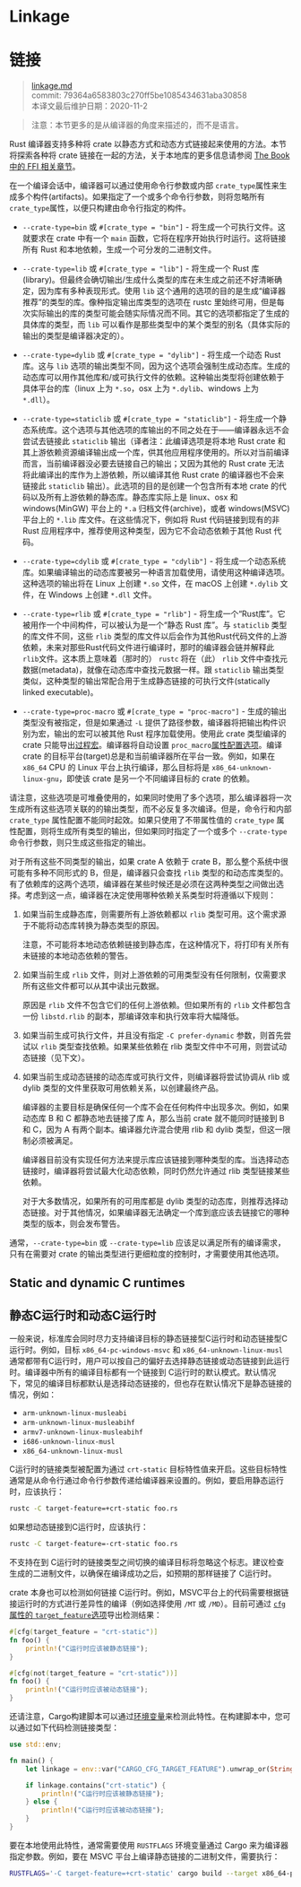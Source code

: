 # Linkage
# 链接

>[linkage.md](https://github.com/rust-lang/reference/blob/master/src/linkage.md)\
>commit: 79364a6583803c270ff5be1085434631aba30858 \
>本译文最后维护日期：2020-11-2

> 注意：本节更多的是从编译器的角度来描述的，而不是语言。

Rust 编译器支持多种将 crate 以静态方式和动态方式链接起来使用的方法。本节将探索各种将 crate 链接在一起的方法，关于本地库的更多信息请参阅 [The Book 中的 FFI 相关章节][ffi]。

[ffi]: https://doc.rust-lang.org/book/ffi.html

在一个编译会话中，编译器可以通过使用命令行参数或内部 `crate_type`属性来生成多个构件(artifacts)。如果指定了一个或多个命令行参数，则将忽略所有 `crate_type`属性，以便只构建由命令行指定的构件。

* `--crate-type=bin` 或 `#[crate_type = "bin"]` - 将生成一个可执行文件。这就要求在 crate 中有一个 `main` 函数，它将在程序开始执行时运行。这将链接所有 Rust 和本地依赖，生成一个可分发的二进制文件。

* `--crate-type=lib` 或 `#[crate_type = "lib"]` - 将生成一个 Rust 库(library)。但最终会确切输出/生成什么类型的库在未生成之前还不好清晰确定，因为库有多种表现形式。使用 `lib` 这个通用的选项的目的是生成“编译器推荐”的类型的库。像种指定输出库类型的选项在 rustc 里始终可用，但是每次实际输出的库的类型可能会随实际情况而不同。其它的选项都指定了生成的具体库的类型，而 `lib` 可以看作是那些类型中的某个类型的别名（具体实际的输出的类型是编译器决定的）。

* `--crate-type=dylib` 或 `#[crate_type = "dylib"]` - 将生成一个动态 Rust 库。这与 `lib` 选项的输出类型不同，因为这个选项会强制生成动态库。生成的动态库可以用作其他库和/或可执行文件的依赖。这种输出类型将创建依赖于具体平台的库（linux 上为 `*.so`，osx 上为 `*.dylib`、windows 上为 `*.dll`）。

* `--crate-type=staticlib` 或 `#[crate_type = "staticlib"]` - 将生成一个静态系统库。这个选项与其他选项的库输出的不同之处在于——编译器永远不会尝试去链接此 `staticlib` 输出（译者注：此编译选项是将本地 Rust crate 和其上游依赖资源编译输出成一个库，供其他应用程序使用的。所以对当前编译而言，当前编译器没必要去链接自己的输出；又因为其他的 Rust crate 无法将此编译出的库作为上游依赖，所以编译其他 Rust crate 的编译器也不会来链接此 `staticlib` 输出）。此选项的目的是创建一个包含所有本地 crate 的代码以及所有上游依赖的静态库。静态库实际上是 linux、osx 和 windows(MinGW) 平台上的 `*.a` 归档文件(archive)，或者 windows(MSVC) 平台上的 `*.lib` 库文件。在这些情况下，例如将 Rust 代码链接到现有的非 Rust 应用程序中，推荐使用这种类型，因为它不会动态依赖于其他 Rust 代码。

* `--crate-type=cdylib` 或 `#[crate_type = "cdylib"]` - 将生成一个动态系统库。如果编译输出的动态库要被另一种语言加载使用，请使用这种编译选项。这种选项的输出将在 Linux 上创建 `*.so` 文件，在 macOS 上创建 `*.dylib` 文件，在 Windows 上创建 `*.dll` 文件。

* `--crate-type=rlib` 或 `#[crate_type = "rlib"]` - 将生成一个“Rust库”。它被用作一个中间构件，可以被认为是一个“静态 Rust 库”。与 `staticlib` 类型的库文件不同，这些 `rlib` 类型的库文件以后会作为其他Rust代码文件的上游依赖，未来对那些Rust代码文件进行编译时，那时的编译器会链并解释此 `rlib`文件。这本质上意味着（那时的） `rustc` 将在（此） `rlib` 文件中查找元数据(metadata)，就像在动态库中查找元数据一样。跟 `staticlib` 输出类型类似，这种类型的输出常配合用于生成静态链接的可执行文件(statically linked executable)。

* `--crate-type=proc-macro` 或 `#[crate_type = "proc-macro"]` - 生成的输出类型没有被指定，但是如果通过 `-L` 提供了路径参数，编译器将把输出构件识别为宏，输出的宏可以被其他 Rust 程序加载使用。使用此 crate 类型编译的 crate 只能导出[过程宏][procedural macros]。编译器将自动设置 `proc_macro`[属性配置选项][configuration option]。编译 crate 的目标平台(target)总是和当前编译器所在平台一致。例如，如果在 `x86_64` CPU 的 Linux 平台上执行编译，那么目标将是 `x86_64-unknown-linux-gnu`，即使该 crate 是另一个不同编译目标的 crate 的依赖。

请注意，这些选项是可堆叠使用的，如果同时使用了多个选项，那么编译器将一次生成所有这些选项关联的的输出类型，而不必反复多次编译。但是，命令行和内部 `crate_type` 属性配置不能同时起效。如果只使用了不带属性值的 `crate_type` 属性配置，则将生成所有类型的输出，但如果同时指定了一个或多个 `--crate-type` 命令行参数，则只生成这些指定的输出。

对于所有这些不同类型的输出，如果 crate A 依赖于 crate B，那么整个系统中很可能有多种不同形式的 B，但是，编译器只会查找 `rlib` 类型的和动态库类型的。有了依赖库的这两个选项，编译器在某些时候还是必须在这两种类型之间做出选择。考虑到这一点，编译器在决定使用哪种依赖关系类型时将遵循以下规则：

1. 如果当前生成静态库，则需要所有上游依赖都以 `rlib` 类型可用。这个需求源于不能将动态库转换为静态类型的原因。

   注意，不可能将本地动态依赖链接到静态库，在这种情况下，将打印有关所有未链接的本地动态依赖的警告。

2. 如果当前生成 `rlib` 文件，则对上游依赖的可用类型没有任何限制，仅需要求所有这些文件都可以从其中读出元数据。

   原因是 `rlib` 文件不包含它们的任何上游依赖。但如果所有的 `rlib` 文件都包含一份 `libstd.rlib` 的副本，那编译效率和执行效率将大幅降低。

3. 如果当前生成可执行文件，并且没有指定 `-C prefer-dynamic` 参数，则首先尝试以 `rlib` 类型查找依赖。如果某些依赖在 rlib 类型文件中不可用，则尝试动态链接（见下文）。

4. 如果当前生成动态链接的动态库或可执行文件，则编译器将尝试协调从 rlib 或 dylib 类型的文件里获取可用依赖关系，以创建最终产品。

   编译器的主要目标是确保任何一个库不会在任何构件中出现多次。例如，如果动态库 B 和 C 都静态地去链接了库 A，那么当前 crate 就不能同时链接到 B 和 C，因为 A 有两个副本。编译器允许混合使用 rlib 和 dylib 类型，但这一限制必须被满足。

   编译器目前没有实现任何方法来提示库应该链接到哪种类型的库。当选择动态链接时，编译器将尝试最大化动态依赖，同时仍然允许通过 rlib 类型链接某些依赖。

   对于大多数情况，如果所有的可用库都是 dylib 类型的动态库，则推荐选择动态链接。对于其他情况，如果编译器无法确定一个库到底应该去链接它的哪种类型的版本，则会发布警告。

通常，`--crate-type=bin` 或 `--crate-type=lib` 应该足以满足所有的编译需求，只有在需要对 crate 的输出类型进行更细粒度的控制时，才需要使用其他选项。

## Static and dynamic C runtimes
## 静态C运行时和动态C运行时

一般来说，标准库会同时尽力支持编译目标的静态链接型C运行时和动态链接型C运行时。例如，目标 `x86_64-pc-windows-msvc` 和 `x86_64-unknown-linux-musl` 通常都带有C运行时，用户可以按自己的偏好去选择静态链接或动态链接到此运行时。编译器中所有的编译目标都有一个链接到 C运行时的默认模式。默认情况下，常见的编译目标都默认是选择动态链接的，但也存在默认情况下是静态链接的情况，例如：

* `arm-unknown-linux-musleabi`
* `arm-unknown-linux-musleabihf`
* `armv7-unknown-linux-musleabihf`
* `i686-unknown-linux-musl`
* `x86_64-unknown-linux-musl`

C运行时的链接类型被配置为通过 `crt-static` 目标特性值来开启。这些目标特性通常是从命令行通过命令行参数传递给编译器来设置的。例如，要启用静态运行时，应该执行：

```sh
rustc -C target-feature=+crt-static foo.rs
```

如果想动态链接到C运行时，应该执行：

```sh
rustc -C target-feature=-crt-static foo.rs
```

不支持在到 C运行时的链接类型之间切换的编译目标将忽略这个标志。建议检查生成的二进制文件，以确保在编译成功之后，如预期的那样链接了 C运行时。

crate 本身也可以检测如何链接 C运行时。例如，MSVC平台上的代码需要根据链接运行时的方式进行差异性的编译（例如选择使用 `/MT` 或 `/MD`）。目前可通过 [`cfg`属性的 `target_feature`选项][`cfg` attribute `target_feature` option]导出检测结果：

```rust
#[cfg(target_feature = "crt-static")]
fn foo() {
    println!("C运行时应该被静态链接");
}

#[cfg(not(target_feature = "crt-static"))]
fn foo() {
    println!("C运行时应该被动态链接");
}
```

还请注意，Cargo构建脚本可以通过[环境变量][cargo]来检测此特性。在构建脚本中，您可以通过如下代码检测链接类型：

```rust
use std::env;

fn main() {
    let linkage = env::var("CARGO_CFG_TARGET_FEATURE").unwrap_or(String::new());

    if linkage.contains("crt-static") {
        println!("C运行时应该被静态链接");
    } else {
        println!("C运行时应该被动态链接");
    }
}
```

[cargo]: https://doc.rust-lang.org/cargo/reference/environment-variables.html#environment-variables-cargo-sets-for-build-scripts

要在本地使用此特性，通常需要使用 `RUSTFLAGS` 环境变量通过 Cargo 来为编译器指定参数。例如，要在 MSVC 平台上编译静态链接的二进制文件，需要执行：

```sh
RUSTFLAGS='-C target-feature=+crt-static' cargo build --target x86_64-pc-windows-msvc
```

[`cfg` attribute `target_feature` option]: conditional-compilation.md#target_feature
[configuration option]: conditional-compilation.md
[procedural macros]: procedural-macros.md

<!-- 2020-11-7-->
<!-- checked -->
